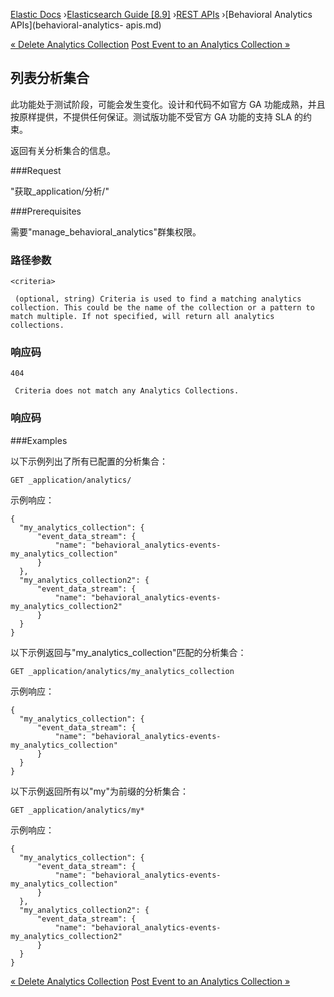 

[Elastic Docs](/guide/) ›[Elasticsearch Guide [8.9]](index.md) ›[REST
APIs](rest-apis.md) ›[Behavioral Analytics APIs](behavioral-analytics-
apis.md)

[« Delete Analytics Collection](delete-analytics-collection.md) [Post Event
to an Analytics Collection »](post-analytics-collection-event.md)

## 列表分析集合

此功能处于测试阶段，可能会发生变化。设计和代码不如官方 GA 功能成熟，并且按原样提供，不提供任何保证。测试版功能不受官方 GA 功能的支持 SLA 的约束。

返回有关分析集合的信息。

###Request

"获取_application/分析/<criteria>"

###Prerequisites

需要"manage_behavioral_analytics"群集权限。

### 路径参数

`<criteria>`

     (optional, string) Criteria is used to find a matching analytics collection. This could be the name of the collection or a pattern to match multiple. If not specified, will return all analytics collections. 

### 响应码

`404`

     Criteria does not match any Analytics Collections. 

### 响应码

###Examples

以下示例列出了所有已配置的分析集合：

    
    
    GET _application/analytics/

示例响应：

    
    
    {
      "my_analytics_collection": {
          "event_data_stream": {
              "name": "behavioral_analytics-events-my_analytics_collection"
          }
      },
      "my_analytics_collection2": {
          "event_data_stream": {
              "name": "behavioral_analytics-events-my_analytics_collection2"
          }
      }
    }

以下示例返回与"my_analytics_collection"匹配的分析集合：

    
    
    GET _application/analytics/my_analytics_collection

示例响应：

    
    
    {
      "my_analytics_collection": {
          "event_data_stream": {
              "name": "behavioral_analytics-events-my_analytics_collection"
          }
      }
    }

以下示例返回所有以"my"为前缀的分析集合：

    
    
    GET _application/analytics/my*

示例响应：

    
    
    {
      "my_analytics_collection": {
          "event_data_stream": {
              "name": "behavioral_analytics-events-my_analytics_collection"
          }
      },
      "my_analytics_collection2": {
          "event_data_stream": {
              "name": "behavioral_analytics-events-my_analytics_collection2"
          }
      }
    }

[« Delete Analytics Collection](delete-analytics-collection.md) [Post Event
to an Analytics Collection »](post-analytics-collection-event.md)
